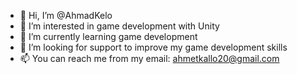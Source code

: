 - 👋 Hi, I’m @AhmadKelo
- 👀 I’m interested in game development with Unity
- 🌱 I’m currently learning game development
- 💞️ I’m looking for support to improve my game development skills
- 📫 You can reach me from my email: ahmetkallo20@gmail.com

<!---
AhmadKelo/AhmadKelo is a ✨ special ✨ repository because its `README.md` (this file) appears on your GitHub profile.
You can click the Preview link to take a look at your changes.
--->
